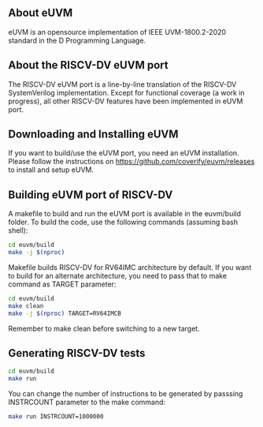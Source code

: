 ## About eUVM

eUVM is an opensource implementation of IEEE UVM-1800.2-2020 standard in the D Programming Language.

## About the RISCV-DV eUVM port

The RISCV-DV eUVM port is a line-by-line translation of the RISCV-DV SystemVerilog implementation. Except for functional coverage (a work in progress), all other RISCV-DV features have been implemented in eUVM port.

## Downloading and Installing eUVM

If you want to build/use the eUVM port, you need an eUVM installation. Please follow the instructions on https://github.com/coverify/euvm/releases to install and setup eUVM.

## Building eUVM port of RISCV-DV

A makefile to build and run the eUVM port is available in the euvm/build folder. To build the code, use the following commands (assuming bash shell):

```bash
cd euvm/build
make -j $(nproc)
```

Makefile builds RISCV-DV for RV64IMC architecture by default. If you want to build for an alternate architecture, you need to pass that to make command as TARGET parameter:

```bash
cd euvm/build
make clean
make -j $(nproc) TARGET=RV64IMCB
```

Remember to make clean before switching to a new target.

## Generating RISCV-DV tests

```bash
cd euvm/build
make run
```

You can change the number of instructions to be generated by passsing INSTRCOUNT parameter to the make command:

```bash
make run INSTRCOUNT=1000000
```
